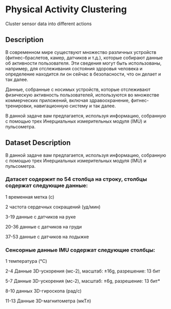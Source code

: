 # Physical Activity Clustering
Cluster sensor data into different actions

## Description

В современном мире существуют множество различных устройств (фитнес-браслетов, камер, датчиков и т.д.), которые собирают данные об активности пользователя. Эти сведения могут быть использованы, например, для отслеживания состояния здоровья человека и определение находится ли он сейчас в безопасности, что он делает и так далее.

Данные, собранные с носимых устройств, которые отслеживают физическую активность пользователей, используются во множестве коммерческих приложений, включая здравоохранение, фитнес-тренировки, навигационную систему и так далее.

В данной задаче вам предлагается, используя информацию, собранную с помощью трех Инерциальных измерительных модуля (IMU) и пульсометра.

## Dataset Description
В данной задаче вам предлагается, используя информацию, собранную с помощью трех Инерциальных измерительных модуля (IMU) и пульсометра.

### Датасет содержит по 54 столбца на строку, столбцы содержат следующие данные:

1 временная метка (с)

2 частота сердечных сокращений (уд/мин)

3-19 данные с датчиков на руке

20-36 данные с датчиков на груди

37-53 данные с датчиков на лодыжке

### Сенсорные данные IMU содержат следующие столбцы:

1 температура (°C)

2-4 Данные 3D-ускорения (мс-2), масштаб: ±16g, разрешение: 13 бит

5-7 Данные 3D-ускорения (мс-2), масштаб: ±6g, разрешение: 13 бит*

8-10 данных 3D-гироскопа (рад/с)

11-13 Данные 3D-магнитометра (мкТл)
